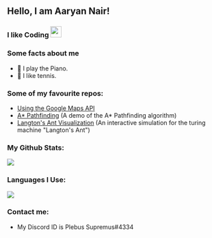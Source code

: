 
## Hello, I am Aaryan Nair!
### I like Coding <img src="https://camo.githubusercontent.com/ce1fd41d44bdf48f3f738661fef2983847fa959ebf80b9b03639c26b8d4e322f/68747470733a2f2f63646e2e646973636f72646170702e636f6d2f656d6f6a69732f3538353635393237303736373537353034302e6769663f763d31" width="26px" style="position: relative;align: left;">

### Some facts about me
-   🎵 I play the Piano.
-   🎾 I like tennis.

### Some of my favourite repos:
-   [Using the Google Maps API](https://github.com/WebDevGamer2011/Google-Maps-API)
-   [A* Pathfinding](https://github.com/WebDevGamer2011/Js-Game) (A demo of the A* Pathfinding algorithm)
-   [Langton's Ant Visualization](https://github.com/PlebusSupremus1234/Langtons-Ant) (An interactive simulation for the turing machine "Langton's Ant")

### My Github Stats:
<img src="https://github-readme-stats.vercel.app/api?username=PlebusSupremus1234&show_icons=true&locale=en&theme=default&layout=compact">

### Languages I Use:
<img src="https://github-readme-stats.vercel.app/api/top-langs?username=PlebusSupremus1234&show_icons=true&locale=en&layout=compact&theme=default">

### Contact me:
-   My Discord ID is Plebus Supremus#4334

